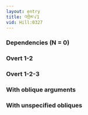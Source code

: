 ```yaml
---
layout: entry
title: འགྲེམ་√1
vid: Hill:0327
---
```

### Dependencies (N = 0)


### Overt 1-2


### Overt 1-2-3


### With oblique arguments


### With unspecified obliques
